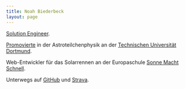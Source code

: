 ```yaml
---
title: Noah Biederbeck
layout: page
---
```


[Solution Engineer](https://www.linkedin.com/in/nbiederbeck/).

[Promovierte](http://dx.doi.org/10.17877/DE290R-24039) in der Astroteilchenphysik an der [Technischen Universität Dortmund](https://app.physik.tu-dortmund.de).

Web-Entwickler für das Solarrennen an der Europaschule [Sonne Macht Schnell](http://www.sonne-macht-schnell.de).

Unterwegs auf [GitHub](https://github.com/nbiederbeck) und [Strava](https://www.strava.com/athletes/nbiederbeck).
